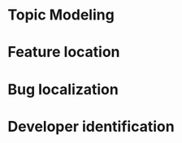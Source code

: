 
Topic Modeling
==============

Feature location
================

Bug localization
================

Developer identification
========================

